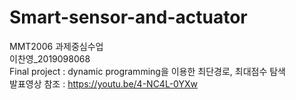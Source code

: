 # Smart-sensor-and-actuator   
MMT2006
과제중심수업   
이찬영_2019098068   
Final project : dynamic programming을 이용한 최단경로, 최대점수 탐색   
발표영상 참조 : https://youtu.be/4-NC4L-0YXw
